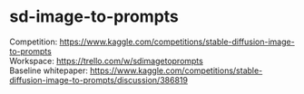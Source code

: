 # sd-image-to-prompts
Competition: https://www.kaggle.com/competitions/stable-diffusion-image-to-prompts </br>
Workspace: https://trello.com/w/sdimagetoprompts </br>
Baseline whitepaper: https://www.kaggle.com/competitions/stable-diffusion-image-to-prompts/discussion/386819

